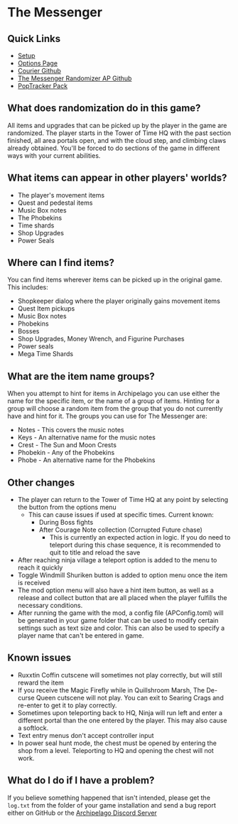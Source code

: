 # The Messenger

## Quick Links
- [Setup](/tutorial/The%20Messenger/setup/en)
- [Options Page](/games/The%20Messenger/player-options)
- [Courier Github](https://github.com/Brokemia/Courier)
- [The Messenger Randomizer AP Github](https://github.com/alwaysintreble/TheMessengerRandomizerModAP)
- [PopTracker Pack](https://github.com/alwaysintreble/TheMessengerTrackPack)

## What does randomization do in this game?

All items and upgrades that can be picked up by the player in the game are randomized. The player starts in the Tower of
Time HQ with the past section finished, all area portals open, and with the cloud step, and climbing claws already
obtained. You'll be forced to do sections of the game in different ways with your current abilities.

## What items can appear in other players' worlds?

* The player's movement items
* Quest and pedestal items
* Music Box notes
* The Phobekins
* Time shards
* Shop Upgrades
* Power Seals

## Where can I find items?

You can find items wherever items can be picked up in the original game. This includes:
* Shopkeeper dialog where the player originally gains movement items
* Quest Item pickups
* Music Box notes
* Phobekins
* Bosses
* Shop Upgrades, Money Wrench, and Figurine Purchases
* Power seals
* Mega Time Shards

## What are the item name groups?

When you attempt to hint for items in Archipelago you can use either the name for the specific item, or the name of a
group of items. Hinting for a group will choose a random item from the group that you do not currently have and hint
for it. The groups you can use for The Messenger are:
* Notes - This covers the music notes
* Keys - An alternative name for the music notes
* Crest - The Sun and Moon Crests
* Phobekin - Any of the Phobekins
* Phobe - An alternative name for the Phobekins

## Other changes

* The player can return to the Tower of Time HQ at any point by selecting the button from the options menu
  * This can cause issues if used at specific times. Current known:
    * During Boss fights
    * After Courage Note collection (Corrupted Future chase)
      * This is currently an expected action in logic. If you do need to teleport during this chase sequence, it
        is recommended to quit to title and reload the save
* After reaching ninja village a teleport option is added to the menu to reach it quickly
* Toggle Windmill Shuriken button is added to option menu once the item is received
* The mod option menu will also have a hint item button, as well as a release and collect button that are all placed when
  the player fulfills the necessary conditions.
* After running the game with the mod, a config file (APConfig.toml) will be generated in your game folder that can be
  used to modify certain settings such as text size and color. This can also be used to specify a player name that can't
  be entered in game.

## Known issues
* Ruxxtin Coffin cutscene will sometimes not play correctly, but will still reward the item
* If you receive the Magic Firefly while in Quillshroom Marsh, The De-curse Queen cutscene will not play. You can exit
  to Searing Crags and re-enter to get it to play correctly.
* Sometimes upon teleporting back to HQ, Ninja will run left and enter a different portal than the one entered by the
  player. This may also cause a softlock.
* Text entry menus don't accept controller input
* In power seal hunt mode, the chest must be opened by entering the shop from a level. Teleporting to HQ and opening the
  chest will not work.

## What do I do if I have a problem?

If you believe something happened that isn't intended, please get the `log.txt` from the folder of your game installation
and send a bug report either on GitHub or the [Archipelago Discord Server](http://archipelago.gg/discord)
